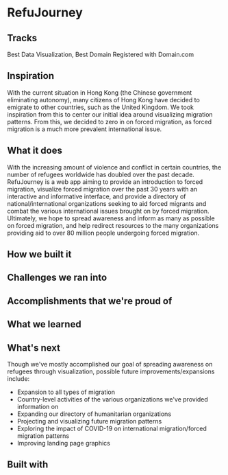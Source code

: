 # RefuJourney

## Tracks ##
Best Data Visualization, Best Domain Registered with Domain.com

## Inspiration ##
With the current situation in Hong Kong (the Chinese government eliminating autonomy), many citizens of Hong Kong have decided to emigrate to other countries, such as the United Kingdom. We took inspiration from this to center our initial idea around visualizing migration patterns. From this, we decided to zero in on forced migration, as forced migration is a much more prevalent international issue.

## What it does ##
With the increasing amount of violence and conflict in certain countries, the number of refugees worldwide has doubled over the past decade. RefuJourney is a web app aiming to provide an introduction to forced migration, visualize forced migration over the past 30 years with an interactive and informative interface, and provide a directory of national/international organizations seeking to aid forced migrants and combat the various international issues brought on by forced migration. Ultimately, we hope to spread awareness and inform as many as possible on forced migration, and help redirect resources to the many organizations providing aid to over 80 million people undergoing forced migration. 
## How we built it ##

## Challenges we ran into ##

## Accomplishments that we're proud of ##

## What we learned ##

## What's next ##
Though we've mostly accomplished our goal of spreading awareness on refugees through visualization, possible future improvements/expansions include:
- Expansion to all types of migration
- Country-level activities of the various organizations we've provided information on
- Expanding our directory of humanitarian organizations
- Projecting and visualizing future migration patterns
- Exploring the impact of COVID-19 on international migration/forced migration patterns
- Improving landing page graphics

## Built with ##

